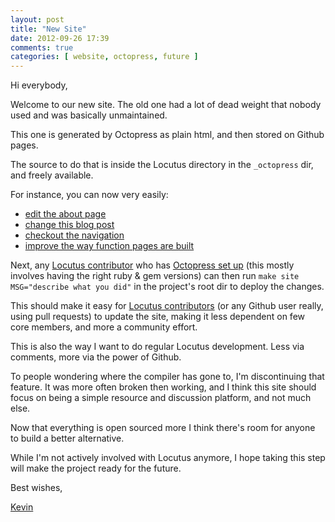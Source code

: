 ```yaml
---
layout: post
title: "New Site"
date: 2012-09-26 17:39
comments: true
categories: [ website, octopress, future ]
---
```


Hi everybody,

Welcome to our new site.
The old one had a lot of dead weight that nobody used and was basically unmaintained.

This one is generated by Octopress as plain html, and then stored on Github pages.

The source to do that is inside the Locutus directory in the `_octopress` dir,
and freely available.

For instance, you can now very easily:

 - [edit the about page](https://github.com/kvz/locutus/edit/master/_octopress/source/about/index.markdown)
 - [change this blog post](https://github.com/kvz/locutus/edit/master/_octopress/source/_posts/2012-09-26-new-site.markdown)
 - [checkout the navigation](https://github.com/kvz/locutus/blob/master/_octopress/source/_includes/custom/navigation.html)
 - [improve the way function pages are built](https://github.com/kvz/locutus/blob/master/_octopress/Rakefile#L30)

Next, any [Locutus contributor](https://github.com/kvz/locutus/graphs/contributors)
who has [Octopress set up](http://kvz.io/blog/2012/09/25/blog-with-octopress/)
(this mostly involves having the right ruby & gem versions) can then run
`make site MSG="describe what you did"` in the
project's root dir to deploy the changes.

This should make it easy for [Locutus contributors](https://github.com/kvz/locutus/graphs/contributors)
(or any Github user really, using pull requests)
to update the site, making it less dependent on few core members, and more a
community effort.

This is also the way I want to do regular Locutus development. Less via comments,
more via the power of Github.

To people wondering where the compiler has gone to, I'm discontinuing that feature.
It was more often broken then working, and I think this site should focus on
being a simple resource and discussion platform, and not much else.

Now that everything is open sourced more I think there's room for anyone to build
a better alternative.

While I'm not actively involved with Locutus anymore, I hope taking this step will
make the project ready for the future.


Best wishes,

[Kevin](http://twitter.com/kvz)
